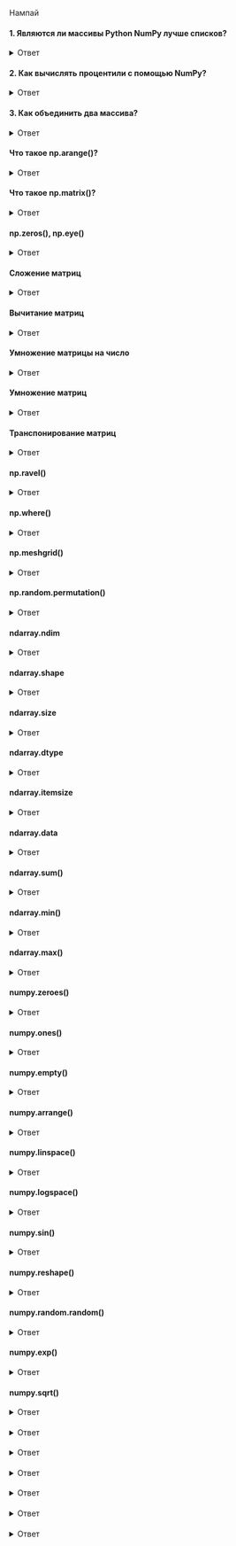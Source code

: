 Нампай

#### 1. Являются ли массивы Python NumPy лучше списков?

<details>
<summary>Ответ</summary>
Массивы Python NumPy используются вместо списка по следующим трем причинам:

1. меньший объем памяти;

2. быстрее;

3. удобнее.
</details>

#### 2. Как вычислять процентили с помощью NumPy?

<details>
<summary>Ответ</summary>
Медиана - это 50 процентиль по определению. 25 процентиль указывает, что 25% наблюдаемых меньше числа в процентиле, то есть n процентов наблюдаемых значений меньше значения в процентиле n.

Мы можем вычислить его с помощью NumPy, используя следующий код:

import numpy as np
a = np.array([i for i in range(100)])
p = np.percentile(a, 50) # Возвращает 50-ый перцентиль - медиану
print(p)
</details>

#### 3. Как объединить два массива?
<details>
<summary>Ответ</summary>
Для объединения массивов нужно использовать соответствующую функцию Numpy:

import numpy as np

a = np.array([1, 2, 3])
b = np.array([4, 5, 6])

np.concatenate((a,b))
#=> array([1, 2, 3, 4, 5, 6])
</details>


#### Что такое np.arange()?
<details>
<summary>Ответ</summary>
Функция arange() аналогична по своему назначению функции range() из стандартной библиотеки Python. Ее основное отличие заключается в том, что arange() позволяет строить вектор с указанием шага в виде десятичной дроби.

Синтаксис использования функции следующий:

arange(stop)

arange(start, stop)

arange(start, stop, step)

В первом варианте будет создан вектор из целых чисел от 0 до stop.

>>> np.arange(10)
array([0, 1, 2, 3, 4, 5, 6, 7, 8, 9])
Второй вариант позволяет задавать интервал, в этом случае вектор также будет содержать целые числа.

>>> np.arange(5, 12)
array([ 5,  6, 7, 8, 9, 10, 11])
Третий вариант позволяет определить интервал чисел и шаг, который может быть десятичным числом

>>> np.arange(1, 5, 0.5)
array([1. , 1.5, 2. , 2.5, 3. , 3.5, 4. , 4.5])

</details>


#### Что такое np.matrix()?
<details>
<summary>Ответ</summary>
Matrix является удобным инструментом для задания матрицы. При этом можно использовать Matlab стиль, либо передать в качестве аргумента список Python (или массив Numpy).

Вариант со списком Python.

>>> a = [[1, 2], [3, 4]]
>>> np.matrix(a)
matrix([[1, 2],
       [3, 4]])
Вариант с массивом Numpy.

>>> b = np.array([[5, 6], [7, 8]])
>>> np.matrix(b)
matrix([[5, 6],
       [7, 8]])
Вариант в Matlab стиле.

>>> np.matrix('[1, 2; 3, 4]')
matrix([[1, 2],
       [3, 4]])
</details>

#### np.zeros(), np.eye()
<details>
<summary>Ответ</summary>
В арсенале Numpy есть функции для создания специальных матриц: нулевых и единичных. Нулевой называется матрица, состоящая полностью из нулей. Для ее создания удобно использовать функцию zeros(), в качестве аргумента в нее передается кортеж из двух элементов, первый из них – это количество строк, второй – столбцов.

>>> np.zeros((3, 4))
array([[0., 0., 0., 0.],
      [0., 0., 0., 0.],
      [0., 0., 0., 0.]])
Функция eye() создает единичную матрицу – квадратную матрицу, у которой элементы главной диагонали равны единицы, все остальные – нулю.

>>> np.eye(3)
array([[1., 0., 0.],
      [0., 1., 0.],
      [0., 0., 1.]])


</details>



#### Сложение матриц
<details>
<summary>Ответ</summary>
>>> A + B
matrix([[ 6,  8],
       [10, 12]])


</details>


#### Вычитание матриц
<details>
<summary>Ответ</summary>
>>> A - B
matrix([[-4, -4],
       [-4, -4]])


</details>


#### Умножение матрицы на число
<details>
<summary>Ответ</summary>
>>> 3 * A
matrix([[ 3,  6],
       [ 9, 12]])


</details>


#### Умножение матриц
<details>
<summary>Ответ</summary>
>>> A.dot(B)
matrix([[19, 22],
       [43, 50]])


</details>


#### Транспонирование матриц
<details>
<summary>Ответ</summary>
>>> A.T
matrix([[1, 3],
       [2, 4]])
>>> np.transpose(A)
matrix([[1, 3],
       [2, 4]])


</details>

#### np.ravel()
<details>
<summary>Ответ</summary>
Функция np.ravel() используется для того, чтобы преобразовать матрицу в одномерный вектор.

Создадим двумерную матрицу размера 3х3.

>>> A = np.array([[1, 2, 3], [4, 5, 6], [7, 8, 9]])
>>> A
array([[1, 2, 3],
      [4, 5, 6],
      [7, 8, 9]])
Применим функцию ravel() к этой матрице.

>>> np.ravel(A)
array([1, 2, 3, 4, 5, 6, 7, 8, 9])
У ravel() есть параметр order, который отвечает за порядок построения одномерного массива, по умолчанию он равен ‘C’, что означает – массив будет собираться из строк исходной матрицы.

>>> np.ravel(A, order='C')
array([1, 2, 3, 4, 5, 6, 7, 8, 9])
Если указать order=‘F‘, то в качестве элементов для сборки будут выступать столбцы матрицы.

>>> np.ravel(A, order='F')
array([1, 4, 7, 2, 5, 8, 3, 6, 9])


</details>


#### np.where()
<details>
<summary>Ответ</summary>
Данная функция возвращает один из двух заданных элементов в зависимости от условия. Ее можно использовать для обработки численных данных.

>>> a = np.array([0, 1, 2, 3, 4, 5, 6, 7, 8, 9])
>>> np.where(a % 2 == 0, a * 10, a / 10)
array([ 0. ,  0.1, 20. , 0.3, 40. ,  0.5, 60. , 0.7, 80. , 0.9])
В задачах машинного обучения эта функция хорошо подходит для реализации обработки данных с помощью пороговой функции.

>>> a = np.random.rand(10)
>>> a
array([0.99379074, 0.98387541, 0.2043767 , 0.11935986, 0.01063287,
      0.11146634, 0.50504848, 0.96046102, 0.3645473 , 0.6843563 ])
>>> np.where(a > 0.5, True, False)
array([ True,  True, False, False, False, False,  True, True, False,
       True])
>>> np.where(a > 0.5, 1, -1)
array([ 1,  1, -1, -1, -1, -1,  1, 1, -1, 1])


</details>


#### np.meshgrid()
<details>
<summary>Ответ</summary>
Функция meshgrid() позволят получить матрицу координат из координатных векторов. Если, например, у нас есть два одномерных вектора координат, то передав их в качестве аргументов в meshgrid() мы получим две матрицы, в которой элементы будут составлять пары, заполняя все пространство, определяемое этими векторами. Проще посмотреть это на примере.

Создадим два вектора

>>> x = np.linspace(0, 1, 5)
>>> x
array([0.  , 0.25, 0.5 , 0.75, 1.  ])
>>> y = np.linspace(0, 2, 5)
>>> y
array([0. , 0.5, 1. , 1.5, 2. ])
Построим матрицу координат с помощью meshgrid.

>>> xg, yg = np.meshgrid(x, y)
>>> xg
array([[0.  , 0.25, 0.5 , 0.75, 1.  ],
      [0. , 0.25, 0.5 , 0.75, 1.  ],
      [0. , 0.25, 0.5 , 0.75, 1.  ],
      [0. , 0.25, 0.5 , 0.75, 1.  ],
      [0. , 0.25, 0.5 , 0.75, 1.  ]])
>>> yg
array([[0. , 0. , 0. , 0. , 0. ],
      [0.5, 0.5, 0.5, 0.5, 0.5],
      [1. , 1. , 1. , 1. , 1. ],
      [1.5, 1.5, 1.5, 1.5, 1.5],
      [2. , 2. , 2. , 2. , 2. ]])
Посмотрите внимательно на матрицы xg и yg. Каждому элементу xg[i,j] соответствует свой элемент yg[i,j]. Можно визуализировать эти данные.

Для начала импортируем matplotlib (он должен быть установлен).

import matplotlib.pyplot as plt
%matplotlib inline
Последняя строка нужна, если вы работаете в Jupyter Notebook, чтобы графики рисовались “по месту”.

Теперь построим график

plt.plot(xg, yg, color="r", marker="*",  linestyle="none")

https://devpractice.ru/numpy-useful-functions/
</details>



#### np.random.permutation()
<details>
<summary>Ответ</summary>
Функция permutation() либо генерирует список заданной длины из натуральных чисел от нуля до указанного числа, либо перемешивает переданный ей в качестве аргумента массив.

>>> np.random.permutation(7)
array([6, 2, 5, 1, 0, 4, 3])
>>> a = ['a', 'b', 'c', 'd', 'e']
>>> np.random.permutation(a)
array(['c', 'd', 'a', 'e', 'b'], dtype='<U1')
Основное практическое применение эта функция находит в задачах машинного обучения, где довольно часто требуется перемешать выборку данных перед тем, как передавать ее в алгоритм.

Например у нас есть вектор с данными

>>> arr = np.linspace(0, 10, 5)
>>> arr
array([ 0. ,  2.5, 5. , 7.5, 10. ])
Перемешаем эту выборку

>>> arr_mix = np.random.permutation(arr)
>>> arr_mix
array([ 2.5,  0. , 5. , 10. ,  7.5])
Построим массив индексов для вектора arr, в котором позиции находятся в случайном порядке

>>> index_mix = np.random.permutation(len(arr_mix))
>>> index_mix
array([2, 4, 3, 1, 0])
>>> arr[index_mix]
array([ 5. , 10. ,  7.5, 2.5, 0. ])


</details>


#### ndarray.ndim
<details>
<summary>Ответ</summary>
Возвращает количество измерений массива.

import numpy as np
a = np.array([[1,2,3],[4,5,6]])
print(a.ndim)
Вывод кода сверху будет 2, поскольку «a» — это 2-мерный массив.


</details>


#### ndarray.shape
<details>
<summary>Ответ</summary>
Возвращает кортеж размера массива, то есть (n,m), где n — это количество строк, а m — количество колонок.

import numpy as np
a = np.array([[1,2,3],[4,5,6]])
print(a.shape)
Вывод кода — (2,3), то есть 2 строки и 3 колонки.


</details>

#### ndarray.size
<details>
<summary>Ответ</summary>
Возвращает общее количество элементов в массиве.

import numpy as np
a = np.array([[1,2,3],[4,5,6]])
print(a.size)
Вывод — 6, потому что 2 х 3.


</details>


#### ndarray.dtype
<details>
<summary>Ответ</summary>
Возвращает объект, описывающий тип элементов в массиве.

import numpy as np
a = np.array([[1,2,3],[4,5,6]])
print(a.dtype)
Вывод — «int32», поскольку это 32-битное целое число.
Можно явно определить тип данных массива NumPy.

import numpy as np
a = np.array([[1,2,3],[4,5,6]], dtype = float)
print(a.dtype)
Этот код вернет float64, потому что это 64-битное число с плавающей точкой.


</details>


#### ndarray.itemsize
<details>
<summary>Ответ</summary>
Возвращает размер каждого элемента в массиве в байтах.

import numpy as np
a = np.array([[1,2,3],[4,5,6]])
print(a.itemsize)
Вывод — 4, потому что 32/8.


</details>


#### ndarray.data
<details>
<summary>Ответ</summary>
Возвращает буфер с актуальными элементами массива. Это альтернативный способ получения доступа к элементам через их индексы.

import numpy as np
a = np.array([[1,2,3],[4,5,6]])
print(a.data)
Этот код вернет список элементов.


</details>


#### ndarray.sum()
<details>
<summary>Ответ</summary>
Функция вернет сумму все элементов ndarray.

import numpy as np
a = np.random.random((2,3))
print(a)
print(a.sum())
Сгенерированная в этом примере матрица — [[0.46541517 0.66668157 0.36277909] [0.7115755 0.57306008 0.64267163]], следовательно код вернет 3.422183052180838. Поскольку используется генератор случайных чисел, ваш результат будет отличаться.




</details>


#### ndarray.min()
<details>
<summary>Ответ</summary>
Функция вернет элемент с минимальным значением из ndarray.

import numpy as np
a = np.random.random((2,3))
print(a.min())
Сгенерированная в этом примере матрица — [[0.46541517 0.66668157 0.36277909] [0.7115755 0.57306008 0.64267163]], следовательно код вернет 0.36277909. Поскольку используется генератор случайных чисел, ваш результат будет отличаться.


</details>


#### ndarray.max()
<details>
<summary>Ответ</summary>
Функция вернет элемент с максимальным значением из ndarray.

import numpy as np
a = np.random.random((2,3))
print(a.min())
Сгенерированная в этом примере матрица — [[0.46541517 0.66668157 0.36277909] [0.7115755 0.57306008 0.64267163]], следовательно код вернет 0.7115755. Поскольку используется генератор случайных чисел, ваш результат будет отличаться


</details>


#### numpy.zeroes()
<details>
<summary>Ответ</summary>
numpy.zeros((rows, columns), dtype)
Эта функция создаст массив numpy с заданным количеством измерений, где каждый элемент будет равняться 0. Если dtype не указан, по умолчанию будет использоваться dtype.

import numpy as np
np.zeros((3,3))
print(a)
Код вернет массив numpy 3×3, где каждый элемент равен 0.


</details>


#### numpy.ones()
<details>
<summary>Ответ</summary>
numpy.ones((rows,columns), dtype)
Эта функция создаст массив numpy с заданным количеством измерений, где каждый элемент будет равняться 1. Если dtype не указан, по умолчанию будет использоваться dtype.

import numpy as np
np.ones((3,3))
print(a)
Код вернет массив numpy 3 x 3, где каждый элемент равен 1.


</details>


#### numpy.empty()
<details>
<summary>Ответ</summary>
numpy.empty((rows,columns))
Эта функция создаст массив, содержимое которого будет случайным — оно зависит от состояния памяти.

import numpy as np
np.empty((3,3))
print(a)
Код вернет массив numpy 3×3, где каждый элемент будет случайным.


</details>

#### numpy.arrange()
<details>
<summary>Ответ</summary>
numpy.arrange(start, stop, step)
Эта функция используется для создания массива numpy, элементы которого лежат в диапазоне значений от start до stop с разницей равной step.

import numpy as np
a=np.arange(5,25,4)
print(a)
Вывод этого кода — [5 9 13 17 21]


</details>

#### numpy.linspace()
<details>
<summary>Ответ</summary>
numpy.linspace(start, stop, num_of_elements)
Эта функция создаст массив numpy, элементы которого лежат в диапазоне значений между start до stop, а num_of_elements — это размер массива. Тип по умолчанию — float64.

import numpy as np
a=np.linspace(5,25,5)
print(a)
Вывод — [5 10 15 20 25].




</details>

#### numpy.logspace()
<details>
<summary>Ответ</summary>
numpy.logspace(start, stop, num_of_elements)
Эта функция используется для создания массива numpy, элементы которого лежат в диапазоне значений от start до stop, а num_of_elements — это размер массива. Тип по умолчанию — float64. Все элементы находятся в пределах логарифмической шкалы, то есть представляют собой логарифмы соответствующих элементов.

import numpy as np
a = np.logspace(5,25,5)
print(a)
Вывод — [1.e+05 1.e+10 1.e+15 1.e+20 1.e+25]


</details>

#### numpy.sin()
<details>
<summary>Ответ</summary>
numpy.sin(numpy.ndarray)
Этот код вернет синус параметра.

import numpy as np
a = np.logspace(5,25,2)
print(np.sin(a))
Вывод кода сверху равен [0.0357488 -0.3052578]. Также есть cos(), tan() и так далее.


</details>

#### numpy.reshape()
<details>
<summary>Ответ</summary>
numpy.reshape(dimensions)
Эта функция используется для изменения количества измерений массива numpy. От количества аргументов в reshape зависит, сколько измерений будет в массиве numpy.
import numpy as np
a = np.arange(9).reshape(3,3)
print(a)
Вывод этого года — 2-мерный массив 3×3.

</details>

#### numpy.random.random()
<details>
<summary>Ответ</summary>
numpy.random.random((rows, column))
Эта функция возвращает массив с заданным количеством измерений, где каждый элемент генерируется случайным образом.

a = np.random.random((2,2))
Этот код вернет ndarray 2×2.


</details>

#### numpy.exp()
<details>
<summary>Ответ</summary>
numpy.exp(numpy.ndarray)
Функция вернет ndarray с экспоненциальной величиной каждого элемента.

b = np.exp([10])
Значением кода выше будет 22025.4657948


</details>

#### numpy.sqrt()
<details>
<summary>Ответ</summary>
numpy.sqrt(numpy.ndarray)
Эта функция вернет ndarray с квадратным корнем каждого элемента.

b = np.sqrt([16])
Этот код вернет значение 4.


</details>

#### 
<details>
<summary>Ответ</summary>



</details>

#### 
<details>
<summary>Ответ</summary>



</details>

#### 
<details>
<summary>Ответ</summary>



</details>

#### 
<details>
<summary>Ответ</summary>



</details>

#### 
<details>
<summary>Ответ</summary>



</details>

#### 
<details>
<summary>Ответ</summary>



</details>
